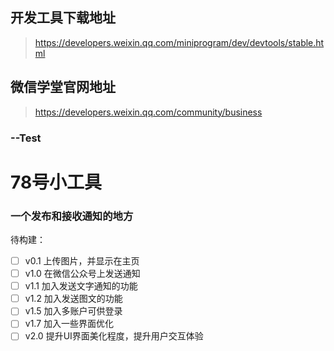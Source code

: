 ## **开发工具下载地址**
>https://developers.weixin.qq.com/miniprogram/dev/devtools/stable.html
## **微信学堂官网地址**
>https://developers.weixin.qq.com/community/business

### --Test  
# 78号小工具
### 一个发布和接收通知的地方  
待构建：   
- [ ] v0.1 上传图片，并显示在主页  
- [ ] v1.0 在微信公众号上发送通知  
- [ ] v1.1 加入发送文字通知的功能  
- [ ] v1.2 加入发送图文的功能  
- [ ] v1.5 加入多账户可供登录  
- [ ] v1.7 加入一些界面优化  
- [ ] v2.0 提升UI界面美化程度，提升用户交互体验  
